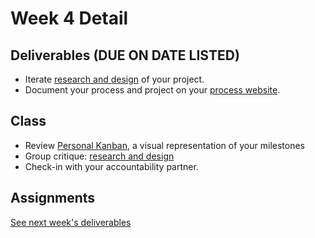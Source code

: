 # Week 4 Detail

## Deliverables \(DUE ON DATE LISTED\)

* Iterate [research and design](../project_plan.md) of your project.
* Document your process and project on your [process website](../pre-work/website.md).

## Class

* Review [Personal Kanban](../assignments/personal_kanban.md), a visual representation of your milestones
* Group critique: [research and design](../project_plan.md)
* Check-in with your accountability partner.

## Assignments

[See next week's deliverables](week5_detail.md)

